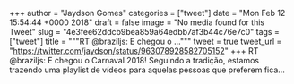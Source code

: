 
+++
author = "Jaydson Gomes"
categories = ["tweet"]
date = "Mon Feb 12 15:54:44 +0000 2018"
draft = false
image = "No media found for this Tweet"
slug = "4e3fee62ddcb9bea859a64edbb7af3b44c76e7c0"
tags = ["tweet"]
title = """RT @braziljs: E chegou o ..."""
tweet = true
tweet_url = "https://twitter.com/jaydson/status/963078928582705152"
+++
RT @braziljs: E chegou o Carnaval 2018!
Seguindo a tradição, estamos trazendo uma playlist de vídeos para aquelas pessoas que preferem fica…
